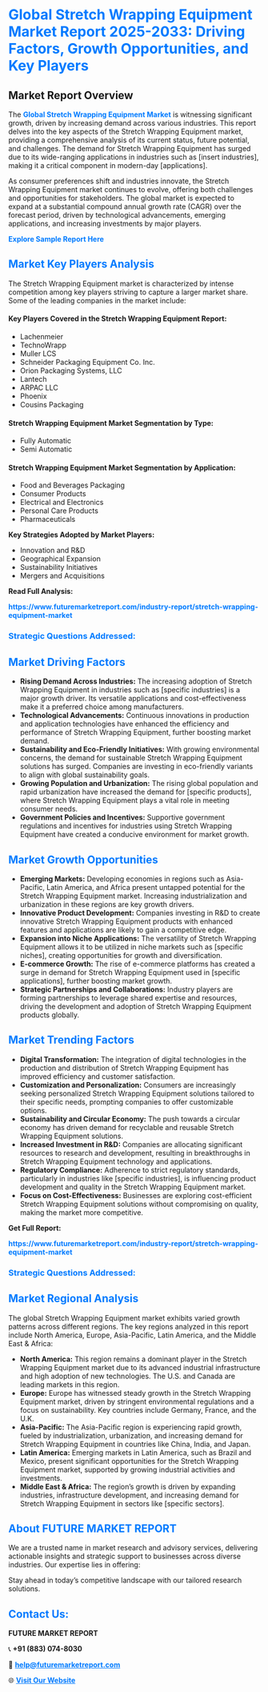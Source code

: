 <h1 style="color: #007BFF;">Global Stretch Wrapping Equipment Market Report 2025-2033: Driving Factors, Growth Opportunities, and Key Players</h1>

<section id="overview">
<h2>Market Report Overview</h2>
<p>The <a href="https://www.futuremarketreport.com/industry-report/stretch-wrapping-equipment-market" style="color: #007BFF; text-decoration: none;"><strong>Global Stretch Wrapping Equipment Market</strong></a> is witnessing significant growth, driven by increasing demand across various industries. This report delves into the key aspects of the Stretch Wrapping Equipment market, providing a comprehensive analysis of its current status, future potential, and challenges. The demand for Stretch Wrapping Equipment has surged due to its wide-ranging applications in industries such as [insert industries], making it a critical component in modern-day [applications].</p>
<p>As consumer preferences shift and industries innovate, the Stretch Wrapping Equipment market continues to evolve, offering both challenges and opportunities for stakeholders. The global market is expected to expand at a substantial compound annual growth rate (CAGR) over the forecast period, driven by technological advancements, emerging applications, and increasing investments by major players.</p>
</section>

<section id="overview">
<p><a href="https://www.futuremarketreport.com/request-sample/reportId=98052" style="color: #007BFF; text-decoration: none;"><strong>Explore Sample Report Here</strong></a></p>
</section>

<section id="key-players">
<h2 style="color: #007BFF;">Market Key Players Analysis</h2>
<p>The Stretch Wrapping Equipment market is characterized by intense competition among key players striving to capture a larger market share. Some of the leading companies in the market include:</p>
<h4>Key Players Covered in the Stretch Wrapping Equipment Report:</h4>
<ul><li>Lachenmeier</li><li>TechnoWrapp</li><li>Muller LCS</li><li>Schneider Packaging Equipment Co. Inc.</li><li>Orion Packaging Systems, LLC</li><li>Lantech</li><li>ARPAC LLC</li><li>Phoenix</li><li>Cousins Packaging</li></ul>
<h4>Stretch Wrapping Equipment Market Segmentation by Type:</h4>
<ul><li>Fully Automatic</li><li>Semi Automatic</li></ul>

<h4>Stretch Wrapping Equipment Market Segmentation by Application:</h4>
<ul><li>Food and Beverages Packaging</li><li>Consumer Products</li><li>Electrical and Electronics</li><li>Personal Care Products</li><li>Pharmaceuticals</li></ul>
<p><strong>Key Strategies Adopted by Market Players:</strong></p>
<ul>
<li>Innovation and R&D</li>
<li>Geographical Expansion</li>
<li>Sustainability Initiatives</li>
<li>Mergers and Acquisitions</li>
</ul>
</section>

<section>
<p><strong>Read Full Analysis: </strong></p><a href="https://www.futuremarketreport.com/industry-report/stretch-wrapping-equipment-market" style="color: #007BFF; text-decoration: none;"><strong>https://www.futuremarketreport.com/industry-report/stretch-wrapping-equipment-market</strong></a>
<h3 style="color: #007BFF;">Strategic Questions Addressed:</h3>
</section>

<section id="driving-factors">
<h2 style="color: #007BFF;">Market Driving Factors</h2>
<ul>
<li><strong>Rising Demand Across Industries:</strong> The increasing adoption of Stretch Wrapping Equipment in industries such as [specific industries] is a major growth driver. Its versatile applications and cost-effectiveness make it a preferred choice among manufacturers.</li>
<li><strong>Technological Advancements:</strong> Continuous innovations in production and application technologies have enhanced the efficiency and performance of Stretch Wrapping Equipment, further boosting market demand.</li>
<li><strong>Sustainability and Eco-Friendly Initiatives:</strong> With growing environmental concerns, the demand for sustainable Stretch Wrapping Equipment solutions has surged. Companies are investing in eco-friendly variants to align with global sustainability goals.</li>
<li><strong>Growing Population and Urbanization:</strong> The rising global population and rapid urbanization have increased the demand for [specific products], where Stretch Wrapping Equipment plays a vital role in meeting consumer needs.</li>
<li><strong>Government Policies and Incentives:</strong> Supportive government regulations and incentives for industries using Stretch Wrapping Equipment have created a conducive environment for market growth.</li>
</ul>
</section>

<section id="growth-opportunities">
<h2 style="color: #007BFF;">Market Growth Opportunities</h2>
<ul>
<li><strong>Emerging Markets:</strong> Developing economies in regions such as Asia-Pacific, Latin America, and Africa present untapped potential for the Stretch Wrapping Equipment market. Increasing industrialization and urbanization in these regions are key growth drivers.</li>
<li><strong>Innovative Product Development:</strong> Companies investing in R&D to create innovative Stretch Wrapping Equipment products with enhanced features and applications are likely to gain a competitive edge.</li>
<li><strong>Expansion into Niche Applications:</strong> The versatility of Stretch Wrapping Equipment allows it to be utilized in niche markets such as [specific niches], creating opportunities for growth and diversification.</li>
<li><strong>E-commerce Growth:</strong> The rise of e-commerce platforms has created a surge in demand for Stretch Wrapping Equipment used in [specific applications], further boosting market growth.</li>
<li><strong>Strategic Partnerships and Collaborations:</strong> Industry players are forming partnerships to leverage shared expertise and resources, driving the development and adoption of Stretch Wrapping Equipment products globally.</li>
</ul>
</section>

<section id="trending-factors">
<h2 style="color: #007BFF;">Market Trending Factors</h2>
<ul>
<li><strong>Digital Transformation:</strong> The integration of digital technologies in the production and distribution of Stretch Wrapping Equipment has improved efficiency and customer satisfaction.</li>
<li><strong>Customization and Personalization:</strong> Consumers are increasingly seeking personalized Stretch Wrapping Equipment solutions tailored to their specific needs, prompting companies to offer customizable options.</li>
<li><strong>Sustainability and Circular Economy:</strong> The push towards a circular economy has driven demand for recyclable and reusable Stretch Wrapping Equipment solutions.</li>
<li><strong>Increased Investment in R&D:</strong> Companies are allocating significant resources to research and development, resulting in breakthroughs in Stretch Wrapping Equipment technology and applications.</li>
<li><strong>Regulatory Compliance:</strong> Adherence to strict regulatory standards, particularly in industries like [specific industries], is influencing product development and quality in the Stretch Wrapping Equipment market.</li>
<li><strong>Focus on Cost-Effectiveness:</strong> Businesses are exploring cost-efficient Stretch Wrapping Equipment solutions without compromising on quality, making the market more competitive.</li>
</ul>
</section>

<section>
<p><strong>Get Full Report: </strong></p><a href="https://www.futuremarketreport.com/industry-report/stretch-wrapping-equipment-market" style="color: #007BFF; text-decoration: none;"><strong>https://www.futuremarketreport.com/industry-report/stretch-wrapping-equipment-market</strong></a>
<h3 style="color: #007BFF;">Strategic Questions Addressed:</h3>
</section>


<section id="regional-analysis">
<h2 style="color: #007BFF;">Market Regional Analysis</h2>
<p>The global Stretch Wrapping Equipment market exhibits varied growth patterns across different regions. The key regions analyzed in this report include North America, Europe, Asia-Pacific, Latin America, and the Middle East & Africa:</p>
<ul>
<li><strong>North America:</strong> This region remains a dominant player in the Stretch Wrapping Equipment market due to its advanced industrial infrastructure and high adoption of new technologies. The U.S. and Canada are leading markets in this region.</li>
<li><strong>Europe:</strong> Europe has witnessed steady growth in the Stretch Wrapping Equipment market, driven by stringent environmental regulations and a focus on sustainability. Key countries include Germany, France, and the U.K.</li>
<li><strong>Asia-Pacific:</strong> The Asia-Pacific region is experiencing rapid growth, fueled by industrialization, urbanization, and increasing demand for Stretch Wrapping Equipment in countries like China, India, and Japan.</li>
<li><strong>Latin America:</strong> Emerging markets in Latin America, such as Brazil and Mexico, present significant opportunities for the Stretch Wrapping Equipment market, supported by growing industrial activities and investments.</li>
<li><strong>Middle East & Africa:</strong> The region’s growth is driven by expanding industries, infrastructure development, and increasing demand for Stretch Wrapping Equipment in sectors like [specific sectors].</li>
</ul>
</section>

<footer>
<h2 style="color: #007BFF;">About FUTURE MARKET REPORT</h2>
<p>We are a trusted name in market research and advisory services, delivering actionable insights and strategic support to businesses across diverse industries. Our expertise lies in offering:</p>

<p>Stay ahead in today’s competitive landscape with our tailored research solutions.</p>

<h2 style="color: #007BFF;">Contact Us:</h2>
<p><strong>FUTURE MARKET REPORT</strong></p>
<p>📞 <strong>+91 (883) 074-8030</strong></p>
<p>📧 <strong><a href="mailto:help@futuremarketreport.com" style="color: #007BFF;">help@futuremarketreport.com</a></strong></p>
<p>🌐 <strong><a href="https://www.futuremarketreport.com/" style="color: #007BFF;">Visit Our Website</a></strong></p>
</footer>